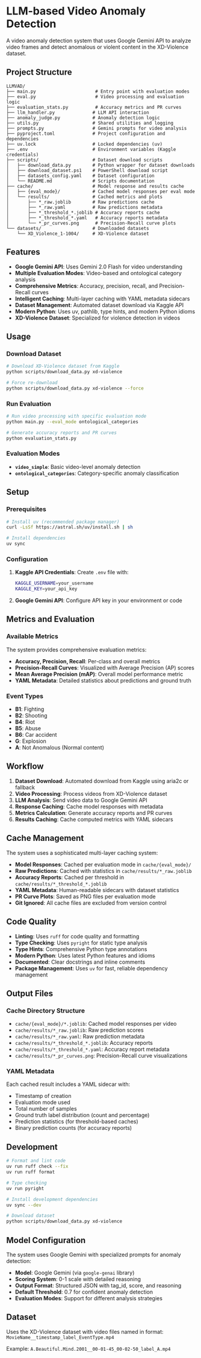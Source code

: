 # LLM-based Video Anomaly Detection

A video anomaly detection system that uses Google Gemini API to analyze video frames and detect anomalous or violent content in the XD-Violence dataset.

## Project Structure

```
LLMVAD/
├── main.py                      # Entry point with evaluation modes
├── eval.py                      # Video processing and evaluation logic
├── evaluation_stats.py          # Accuracy metrics and PR curves
├── llm_handler.py              # LLM API interaction
├── anomaly_judge.py            # Anomaly detection logic
├── utils.py                    # Shared utilities and logging
├── prompts.py                  # Gemini prompts for video analysis
├── pyproject.toml              # Project configuration and dependencies
├── uv.lock                     # Locked dependencies (uv)
├── .env                        # Environment variables (Kaggle credentials)
├── scripts/                    # Dataset download scripts
│   ├── download_data.py        # Python wrapper for dataset downloads
│   ├── download_dataset.ps1    # PowerShell download script
│   ├── datasets_config.yaml    # Dataset configuration
│   └── README.md               # Scripts documentation
├── cache/                      # Model response and results cache
│   ├── {eval_mode}/            # Cached model responses per eval mode
│   └── results/                # Cached metrics and plots
│       ├── *_raw.joblib        # Raw predictions cache
│       ├── *_raw.yaml          # Raw predictions metadata
│       ├── *_threshold_*.joblib # Accuracy reports cache
│       ├── *_threshold_*.yaml   # Accuracy reports metadata
│       └── *_pr_curves.png      # Precision-Recall curve plots
└── datasets/                   # Downloaded datasets
    └── XD_Violence_1-1004/     # XD-Violence dataset
```

## Features

- **Google Gemini API**: Uses Gemini 2.0 Flash for video understanding
- **Multiple Evaluation Modes**: Video-based and ontological category analysis
- **Comprehensive Metrics**: Accuracy, precision, recall, and Precision-Recall curves
- **Intelligent Caching**: Multi-layer caching with YAML metadata sidecars
- **Dataset Management**: Automated dataset download via Kaggle API
- **Modern Python**: Uses uv, pathlib, type hints, and modern Python idioms
- **XD-Violence Dataset**: Specialized for violence detection in videos

## Usage

### Download Dataset

```bash
# Download XD-Violence dataset from Kaggle
python scripts/download_data.py xd-violence

# Force re-download
python scripts/download_data.py xd-violence --force
```

### Run Evaluation

```bash
# Run video processing with specific evaluation mode
python main.py --eval_mode ontological_categories

# Generate accuracy reports and PR curves
python evaluation_stats.py
```

### Evaluation Modes

- **`video_simple`**: Basic video-level anomaly detection
- **`ontological_categories`**: Category-specific anomaly classification

## Setup

### Prerequisites

```bash
# Install uv (recommended package manager)
curl -LsSf https://astral.sh/uv/install.sh | sh

# Install dependencies
uv sync
```

### Configuration

1. **Kaggle API Credentials**: Create `.env` file with:

   ```bash
   KAGGLE_USERNAME=your_username
   KAGGLE_KEY=your_api_key
   ```

2. **Google Gemini API**: Configure API key in your environment or code

## Metrics and Evaluation

### Available Metrics

The system provides comprehensive evaluation metrics:

- **Accuracy, Precision, Recall**: Per-class and overall metrics
- **Precision-Recall Curves**: Visualized with Average Precision (AP) scores
- **Mean Average Precision (mAP)**: Overall model performance metric
- **YAML Metadata**: Detailed statistics about predictions and ground truth

### Event Types

- **B1**: Fighting
- **B2**: Shooting
- **B4**: Riot
- **B5**: Abuse
- **B6**: Car accident
- **G**: Explosion
- **A**: Not Anomalous (Normal content)

## Workflow

1. **Dataset Download**: Automated download from Kaggle using aria2c or fallback
2. **Video Processing**: Process videos from XD-Violence dataset
3. **LLM Analysis**: Send video data to Google Gemini API
4. **Response Caching**: Cache model responses with metadata
5. **Metrics Calculation**: Generate accuracy reports and PR curves
6. **Results Caching**: Cache computed metrics with YAML sidecars

## Cache Management

The system uses a sophisticated multi-layer caching system:

- **Model Responses**: Cached per evaluation mode in `cache/{eval_mode}/`
- **Raw Predictions**: Cached with statistics in `cache/results/*_raw.joblib`
- **Accuracy Reports**: Cached per threshold in `cache/results/*_threshold_*.joblib`
- **YAML Metadata**: Human-readable sidecars with dataset statistics
- **PR Curve Plots**: Saved as PNG files per evaluation mode
- **Git Ignored**: All cache files are excluded from version control

## Code Quality

- **Linting**: Uses `ruff` for code quality and formatting
- **Type Checking**: Uses `pyright` for static type analysis
- **Type Hints**: Comprehensive Python type annotations
- **Modern Python**: Uses latest Python features and idioms
- **Documented**: Clear docstrings and inline comments
- **Package Management**: Uses `uv` for fast, reliable dependency management

## Output Files

### Cache Directory Structure

- `cache/{eval_mode}/*.joblib`: Cached model responses per video
- `cache/results/*_raw.joblib`: Raw prediction scores
- `cache/results/*_raw.yaml`: Raw prediction metadata
- `cache/results/*_threshold_*.joblib`: Accuracy reports
- `cache/results/*_threshold_*.yaml`: Accuracy report metadata
- `cache/results/*_pr_curves.png`: Precision-Recall curve visualizations

### YAML Metadata

Each cached result includes a YAML sidecar with:

- Timestamp of creation
- Evaluation mode used
- Total number of samples
- Ground truth label distribution (count and percentage)
- Prediction statistics (for threshold-based caches)
- Binary prediction counts (for accuracy reports)

## Development

```bash
# Format and lint code
uv run ruff check --fix
uv run ruff format

# Type checking
uv run pyright

# Install development dependencies
uv sync --dev

# Download dataset
python scripts/download_data.py xd-violence
```

## Model Configuration

The system uses Google Gemini with specialized prompts for anomaly detection:

- **Model**: Google Gemini (via `google-genai` library)
- **Scoring System**: 0-1 scale with detailed reasoning
- **Output Format**: Structured JSON with tag_id, score, and reasoning
- **Default Threshold**: 0.7 for confident anomaly detection
- **Evaluation Modes**: Support for different analysis strategies

## Dataset

Uses the XD-Violence dataset with video files named in format:
`MovieName__timestamp_label_EventType.mp4`

Example: `A.Beautiful.Mind.2001__00-01-45_00-02-50_label_A.mp4`

